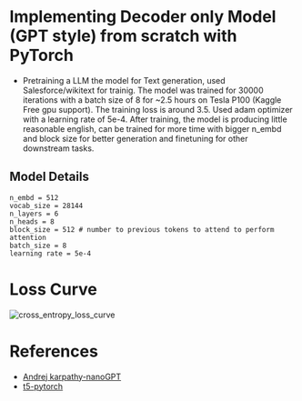 # Implementing Decoder only Model (GPT style) from scratch with PyTorch
- Pretraining a LLM the model for Text generation, used Salesforce/wikitext for trainig. The model was trained for 30000 iterations with a batch size of 8 for ~2.5 hours on Tesla P100 (Kaggle Free gpu support). The training loss is around 3.5. Used adam optimizer with a learning rate of 5e-4. After training, the model is producing little reasonable english, can be trained for more time with bigger n_embd and block size for better generation and finetuning for other downstream tasks.

## Model Details
```
n_embd = 512
vocab_size = 28144
n_layers = 6
n_heads = 8
block_size = 512 # number to previous tokens to attend to perform attention
batch_size = 8
learning rate = 5e-4
```


# Loss Curve 
![cross_entropy_loss_curve](https://github.com/user-attachments/assets/70396741-6fab-4ca0-96b6-a1e32ca49826)

# References 

- [Andrej karpathy-nanoGPT](https://github.com/karpathy/nanoGPT)
- [t5-pytorch](https://github.com/conceptofmind/t5-pytorch)

